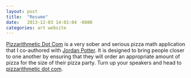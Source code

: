 ```yaml
---
layout: post
title:  "Resume"
date:   2013-12-03 14:01:04 -0800
categories: art website
---
```

[Pizzarithmetic Dot Com][pizzarithmetic] is a very sober and serious pizza math application that I co-authored with [Jordan Potter][jopo]. It is designed to bring people closer to one another by ensuring that they will order an appropriate amount of pizza for the size of their pizza party. Turn up your speakers and head to [pizzarithmetic dot com][pizzarithmetic].

[pizzarithmetic]: http://www.pizzarithmetic.com/
[jopo]: https://twitter.com/jordan_potter